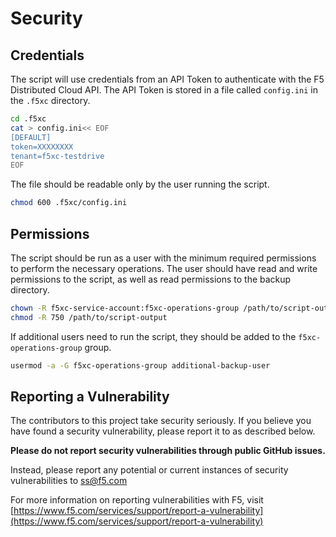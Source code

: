 # Security

## Credentials

The script will use credentials from an API Token to authenticate with the F5 Distributed Cloud API. The API Token is stored in a file called `config.ini` in the `.f5xc` directory.

```bash
cd .f5xc
cat > config.ini<< EOF
[DEFAULT]
token=XXXXXXXX
tenant=f5xc-testdrive
EOF
```

The file should be readable only by the user running the script.

```bash
chmod 600 .f5xc/config.ini
```

## Permissions

The script should be run as a user with the minimum required permissions to perform the necessary operations. The user should have read and write permissions to the script, as well as read permissions to the backup directory.

```bash
chown -R f5xc-service-account:f5xc-operations-group /path/to/script-output
chmod -R 750 /path/to/script-output
```

If additional users need to run the script, they should be added to the `f5xc-operations-group` group.

```bash
usermod -a -G f5xc-operations-group additional-backup-user
```

## Reporting a Vulnerability

The contributors to this project take security seriously. If you believe
you have found a security vulnerability, please report it
to as described below.

**Please do not report security vulnerabilities through public GitHub issues.**

Instead, please report any potential or current instances of security
vulnerabilities to [ss@f5.com](mailto:ss@f5.com)

For more information on reporting vulnerabilities with F5, visit
[https://www.f5.com/services/support/report-a-vulnerability](https://www.f5.com/services/support/report-a-vulnerability)
